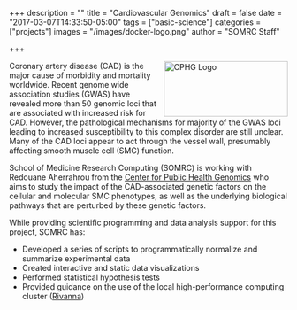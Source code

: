 +++
description = ""
title = "Cardiovascular Genomics"
draft = false
date = "2017-03-07T14:33:50-05:00"
tags = ["basic-science"]
categories = ["projects"]
images = "/images/docker-logo.png"
author = "SOMRC Staff"

+++

<img alt="CPHG Logo" src="https://somrc.virginia.edu/images/projects/cphg.png" align="right" style="height:100px;width:224px;" />

Coronary artery disease (CAD) is the major cause of morbidity and mortality worldwide. Recent genome wide association studies (GWAS) have revealed more than 50 genomic loci that are associated with increased risk for CAD. However, the pathological mechanisms for majority of the GWAS loci leading to increased susceptibility to this complex disorder are still unclear. Many of the CAD loci appear to act through the vessel wall, presumably affecting smooth muscle cell (SMC) function. 

School of Medicine Research Computing (SOMRC) is working with Redouane Aherrahrou from the [Center for Public Health Genomics](https://med.virginia.edu/cphg/) who aims to study the impact of the CAD-associated genetic factors on the cellular and molecular SMC phenotypes, as well as the underlying biological pathways that are perturbed by these genetic factors. 

While providing scientific programming and data analysis support for this project, SOMRC has:

- Developed a series of scripts to programmatically normalize and summarize experimental data
- Created interactive and static data visualizations
- Performed statistical hypothesis tests
- Provided guidance on the use of the local high-performance computing cluster ([Rivanna](http://arcs.virginia.edu/rivanna))
